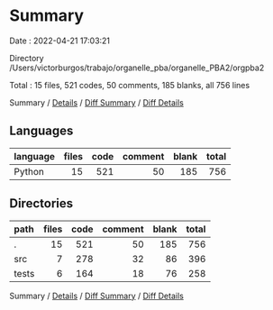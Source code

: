 # Summary

Date : 2022-04-21 17:03:21

Directory /Users/victorburgos/trabajo/organelle_pba/organelle_PBA2/orgpba2

Total : 15 files,  521 codes, 50 comments, 185 blanks, all 756 lines

Summary / [Details](details.md) / [Diff Summary](diff.md) / [Diff Details](diff-details.md)

## Languages
| language | files | code | comment | blank | total |
| :--- | ---: | ---: | ---: | ---: | ---: |
| Python | 15 | 521 | 50 | 185 | 756 |

## Directories
| path | files | code | comment | blank | total |
| :--- | ---: | ---: | ---: | ---: | ---: |
| . | 15 | 521 | 50 | 185 | 756 |
| src | 7 | 278 | 32 | 86 | 396 |
| tests | 6 | 164 | 18 | 76 | 258 |

Summary / [Details](details.md) / [Diff Summary](diff.md) / [Diff Details](diff-details.md)